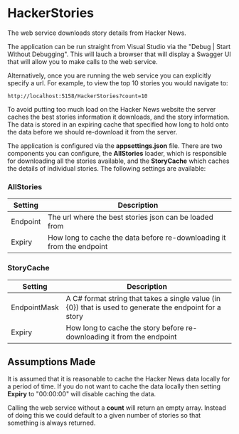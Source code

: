 # HackerStories

The web service downloads story details from Hacker News.

The application can be run straight from Visual Studio via the "Debug | Start Without Debugging". This will lauch a browser that will display a Swagger UI that will allow you to make calls to the web service.

Alternatively, once you are running the web service you can explicitly specify a url. For example, to view the top 10 stories you would navigate to:

    http://localhost:5158/HackerStories?count=10

To avoid putting too much load on the Hacker News website the server caches the best stories information it downloads, and the story information. The data is stored in an expiring cache that specified how long to hold onto the data before we should re-download it from the server.


The application is configured via the **appsettings.json** file. There are two components you can configure, the **AllStories** loader, which is responsible for downloading all the stories available, and the **StoryCache** which caches the details of individual stories. The following settings are available:

### AllStories
| Setting  | Description |
|----------|-------------|
| Endpoint | The url where the best stories json can be loaded from |
| Expiry   | How long to cache the data before re-downloading it from the endpoint |

### StoryCache
| Setting      | Description |
|--------------|-------------|
| EndpointMask | A C# format string that takes a single value (in {0}) that is used to generate the endpoint for a story |
| Expiry       | How long to cache the story before re-downloading it from the endpoint |


## Assumptions Made
It is assumed that it is reasonable to cache the Hacker News data locally for a period of time. If you do not want to cache the data locally then setting **Expiry** to "00:00:00" will disable caching the data.

Calling the web service without a **count** will return an empty array. Instead of doing this we could default to a given number of stories so that something is always returned.